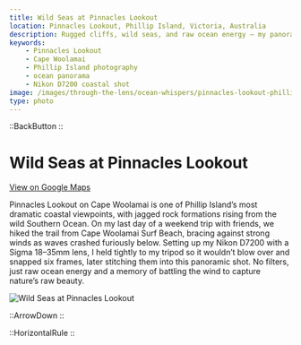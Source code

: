 ```yaml
---
title: Wild Seas at Pinnacles Lookout
location: Pinnacles Lookout, Phillip Island, Victoria, Australia
description: Rugged cliffs, wild seas, and raw ocean energy — my panoramic shot from Pinnacles Lookout, Cape Woolamai, captured on a stormy Phillip Island hike.
keywords:
    - Pinnacles Lookout
    - Cape Woolamai
    - Phillip Island photography
    - ocean panorama
    - Nikon D7200 coastal shot
image: /images/through-the-lens/ocean-whispers/pinnacles-lookout-phillip-island.jpg
type: photo
---
```


::BackButton
::

# Wild Seas at Pinnacles Lookout

<a href="https://www.google.com/maps/search/?api=1&query=Pinnacles+Lookout,+Phillip+Island,+Victoria,+Australia" target="_blank" rel="noopener noreferrer">View on Google Maps</a>

Pinnacles Lookout on Cape Woolamai is one of Phillip Island’s most dramatic coastal viewpoints, with jagged rock formations rising from the wild Southern Ocean. On my last day of a weekend trip with friends, we hiked the trail from Cape Woolamai Surf Beach, bracing against strong winds as waves crashed furiously below. Setting up my Nikon D7200 with a Sigma 18–35mm lens, I held tightly to my tripod so it wouldn’t blow over and snapped six frames, later stitching them into this panoramic shot. No filters, just raw ocean energy and a memory of battling the wind to capture nature’s raw beauty.

![Wild Seas at Pinnacles Lookout](/images/through-the-lens/ocean-whispers/pinnacles-lookout-phillip-island.jpg)

<div class="mb-8"></div>

::ArrowDown
::

<div class="mb-8"></div>

::HorizontalRule
::
